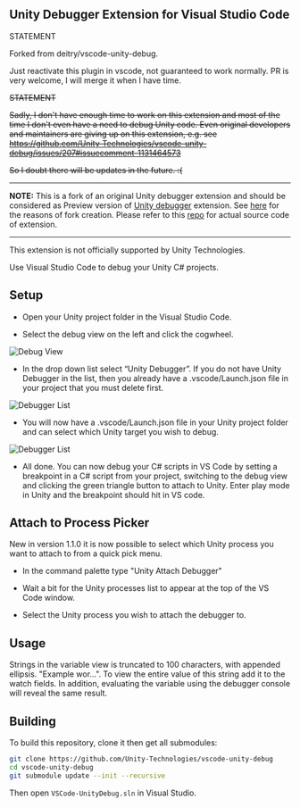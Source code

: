 ## Unity Debugger Extension for Visual Studio Code

STATEMENT

Forked from deitry/vscode-unity-debug.

Just reactivate this plugin in vscode, not guaranteed to work normally. PR is very welcome, I will merge it when I have time.

~~STATEMENT~~

~~Sadly, I don't have enough time to work on this extension and most of the time I don't even have a need to debug Unity code. 
Even original developers and maintainers are giving up on this extension, e.g. see https://github.com/Unity-Technologies/vscode-unity-debug/issues/207#issuecomment-1131464573~~

~~So I doubt there will be updates in the future. :(~~

---

**NOTE:** This is a fork of an original Unity debugger extension and should be considered as Preview version of [Unity debugger](https://marketplace.visualstudio.com/items?itemName=Unity.unity-debug) extension. See [here](https://github.com/Unity-Technologies/vscode-unity-debug/issues/183) for the reasons of fork creation. Please refer to this [repo](https://github.com/deitry/vscode-unity-debug) for actual source code of extension.

---

This extension is not officially supported by Unity Technologies.

Use Visual Studio Code to debug your Unity C# projects.

## Setup

- Open your Unity project folder in the Visual Studio Code.

- Select the debug view on the left and click the cogwheel.

![Debug View](https://github.com/shinganEuler/vscode-unity-debug/raw/HEAD/Screenshots/vscode-debug-view.png)

- In the drop down list select “Unity Debugger”. If you do not have Unity Debugger in the list, then you already have a .vscode/Launch.json file in your project that you must delete first.

![Debugger List](https://github.com/shinganEuler/vscode-unity-debug/raw/HEAD/Screenshots/vscode-debugger-list.png)

- You will now have a .vscode/Launch.json file in your Unity project folder and can select which Unity target you wish to debug.

![Debugger List](https://github.com/shinganEuler/vscode-unity-debug/raw/HEAD/Screenshots/vscode-debugger-unity.png)

- All done. You can now debug your C# scripts in VS Code by setting a breakpoint in a C# script from your project, switching to the debug view and clicking the green triangle button to attach to Unity. Enter play mode in Unity and the breakpoint should hit in VS code.

## Attach to Process Picker

New in version 1.1.0 it is now possible to select which Unity process you want to attach to from a quick pick menu.

- In the command palette type "Unity Attach Debugger"

- Wait a bit for the Unity processes list to appear at the top of the VS Code window.

- Select the Unity process you wish to attach the debugger to.

## Usage

Strings in the variable view is truncated to 100 characters, with appended ellipsis. "Example wor...". To view the entire value of this string add it to the watch fields. In addition, evaluating the variable using the debugger console will reveal the same result.

## Building

To build this repository, clone it then get all submodules:

```bash
git clone https://github.com/Unity-Technologies/vscode-unity-debug
cd vscode-unity-debug
git submodule update --init --recursive
```
Then open `VSCode-UnityDebug.sln` in Visual Studio.
